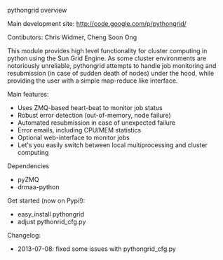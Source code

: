 pythongrid overview

Main development site: http://code.google.com/p/pythongrid/

Contibutors: Chris Widmer, Cheng Soon Ong

This module provides high level functionality for cluster computing in python using the Sun Grid Engine. As some cluster environments are notoriously unreliable, pythongrid attempts to handle job monitoring and resubmission (in case of sudden death of nodes) under the hood, while providing the user with a simple map-reduce like interface.

Main features:
- Uses ZMQ-based heart-beat to monitor job status
- Robust error detection (out-of-memory, node failure)
- Automated resubmission in case of unexpected failure
- Error emails, including CPU/MEM statistics
- Optional web-interface to monitor jobs
- Let's you easily switch between local multiprocessing and cluster computing

Dependencies
- pyZMQ
- drmaa-python

Get started (now on Pypi!):
- easy_install pythongrid
- adjust pythonrid_cfg.py

Changelog:

- 2013-07-08: fixed some issues with pythongrid_cfg.py


